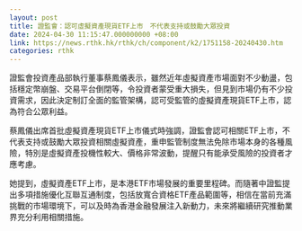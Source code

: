 ```yaml
---
layout: post
title: 證監會：認可虛擬資產現貨ETF上市　不代表支持或鼓勵大眾投資
date: 2024-04-30 11:15:47.000000000 +08:00
link: https://news.rthk.hk/rthk/ch/component/k2/1751158-20240430.htm
categories: rthk
---
```


證監會投資產品部執行董事蔡鳳儀表示，雖然近年虛擬資產市場面對不少動盪，包括穩定幣崩盤、交易平台倒閉等，令投資者蒙受重大損失，但見到市場仍有不少投資需求，因此決定制訂全面的監管架構，認可受監管的虛擬資產現貨ETF上市，認為符合公眾利益。

蔡鳳儀出席首批虛擬資產現貨ETF上市儀式時強調，證監會認可相關ETF上市，不代表支持或鼓勵大眾投資相關虛擬資產，重申監管制度無法免除市場本身的各種風險，特別是虛擬資產投機性較大、價格非常波動，提醒只有能承受風險的投資者才應考慮。

她提到，虛擬資產ETF上市，是本港ETF市場發展的重要里程碑。而隨著中證監提出多項措施優化互聯互通制度，包括放寬合資格ETF產品範圍等，相信在當前充滿挑戰的市場環境下，可以及時為香港金融發展注入新動力，未來將繼續研究推動業界充分利用相關措施。

